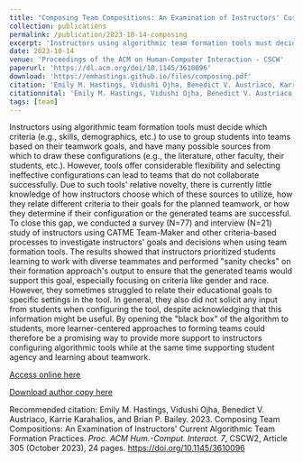 ```yaml
---
title: "Composing Team Compositions: An Examination of Instructors' Current Algorithmic Team Formation Practices"
collection: publications
permalink: /publication/2023-10-14-composing
excerpt: 'Instructors using algorithmic team formation tools must decide which criteria (e.g., skills, demographics, etc.) to use to group students into teams based on their teamwork goals, and have many possible sources from which to draw these configurations (e.g., the literature, other faculty, their students, etc.). However, tools offer considerable flexibility and selecting ineffective configurations can lead to teams that do not collaborate successfully. Due to such tools&apos; relative novelty, there is currently little knowledge of how instructors choose which of these sources to utilize, how they relate different criteria to their goals for the planned teamwork, or how they determine if their configuration or the generated teams are successful. To close this gap, we conducted a survey (N=77) and interview (N=21) study of instructors using CATME Team-Maker and other criteria-based processes to investigate instructors&apos; goals and decisions when using team formation tools. The results showed that instructors prioritized students learning to work with diverse teammates and performed &quot;sanity checks&quot; on their formation approach&apos;s output to ensure that the generated teams would support this goal, especially focusing on criteria like gender and race. However, they sometimes struggled to relate their educational goals to specific settings in the tool. In general, they also did not solicit any input from students when configuring the tool, despite acknowledging that this information might be useful. By opening the &quot;black box&quot; of the algorithm to students, more learner-centered approaches to forming teams could therefore be a promising way to provide more support to instructors configuring algorithmic tools while at the same time supporting student agency and learning about teamwork.'
date: 2023-10-14
venue: 'Proceedings of the ACM on Human-Computer Interaction - CSCW'
paperurl: 'https://dl.acm.org/doi/10.1145/3610096'
download: 'https://emhastings.github.io/files/composing.pdf'
citation: 'Emily M. Hastings, Vidushi Ojha, Benedict V. Austriaco, Karrie Karahalios, and Brian P. Bailey. 2023. Composing Team Compositions: An Examination of Instructors&apos; Current Algorithmic Team Formation Practices. *Proc. ACM Hum.-Comput. Interact. 7*, CSCW2, Article 305 (October 2023), 24 pages. https://doi.org/10.1145/3610096'
citationnital: 'Emily M. Hastings, Vidushi Ojha, Benedict V. Austriaco, Karrie Karahalios, and Brian P. Bailey. 2023. Composing Team Compositions: An Examination of Instructors&apos; Current Algorithmic Team Formation Practices. Proc. ACM Hum.-Comput. Interact. 7, CSCW2, Article 305 (October 2023), 24 pages. https://doi.org/10.1145/3610096'
tags: [team]
---
```


Instructors using algorithmic team formation tools must decide which criteria (e.g., skills, demographics, etc.) to use to group students into teams based on their teamwork goals, and have many possible sources from which to draw these configurations (e.g., the literature, other faculty, their students, etc.). However, tools offer considerable flexibility and selecting ineffective configurations can lead to teams that do not collaborate successfully. Due to such tools&apos; relative novelty, there is currently little knowledge of how instructors choose which of these sources to utilize, how they relate different criteria to their goals for the planned teamwork, or how they determine if their configuration or the generated teams are successful. To close this gap, we conducted a survey (N=77) and interview (N=21) study of instructors using CATME Team-Maker and other criteria-based processes to investigate instructors&apos; goals and decisions when using team formation tools. The results showed that instructors prioritized students learning to work with diverse teammates and performed &quot;sanity checks&quot; on their formation approach&apos;s output to ensure that the generated teams would support this goal, especially focusing on criteria like gender and race. However, they sometimes struggled to relate their educational goals to specific settings in the tool. In general, they also did not solicit any input from students when configuring the tool, despite acknowledging that this information might be useful. By opening the &quot;black box&quot; of the algorithm to students, more learner-centered approaches to forming teams could therefore be a promising way to provide more support to instructors configuring algorithmic tools while at the same time supporting student agency and learning about teamwork.

[Access online here](https://dl.acm.org/doi/10.1145/3610096)

[Download author copy here](https://emhastings.github.io/files/composing.pdf)

Recommended citation: Emily M. Hastings, Vidushi Ojha, Benedict V. Austriaco, Karrie Karahalios, and Brian P. Bailey. 2023. Composing Team Compositions: An Examination of Instructors' Current Algorithmic Team Formation Practices. *Proc. ACM Hum.-Comput. Interact. 7*, CSCW2, Article 305 (October 2023), 24 pages. https://doi.org/10.1145/3610096